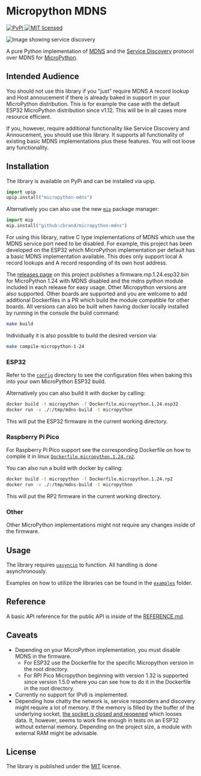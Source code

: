 # Micropython MDNS

[![PyPi](https://img.shields.io/pypi/v/micropython-mdns) ![MIT licensed](https://img.shields.io/pypi/l/micropython-mdns)](https://pypi.org/project/micropython-mdns/)

![Image showing service discovery](https://raw.githubusercontent.com/cbrand/micropython-mdns/main/images/service-discovery.gif)

A pure Python implementation of [MDNS](https://tools.ietf.org/html/rfc6762) and the [Service Discovery](https://tools.ietf.org/html/rfc6763) protocol over MDNS
for [MicroPython](https://micropython.org/).

## Intended Audience

You should not use this library if you "just" require MDNS A record lookup and Host annoucement if there is already baked in support in your MicroPython distribution.
This is for example the case with the default ESP32 MicroPython distribution since v1.12. This will be in all cases more resource efficient.

If you, however, require additional functionality like Service Discovery and Annoucement, you should use this library. It supports all functionality of existing
basic MDNS implementations plus these features. You will not loose any functionality.

## Installation

The library is available on PyPi and can be installed via upip.

```python
import upip
upip.install("micropython-mdns")
```

Alternatively you can also use the new [`mip`](https://docs.micropython.org/en/latest/reference/packages.html#installing-packages-with-mip) package manager:

```python
import mip
mip.install("github:cbrand/micropython-mdns")
```

For using this library, native C type implementations of MDNS which use the MDNS service port need to be disabled. For example, this project has been developed
on the ESP32 which MicroPython implementation per default has a basic MDNS implementation available. This does only support local A record lookups and A record
responding of its own host address.

The [releases page](https://github.com/cbrand/micropython-mdns/releases) on this project publishes a firmware.mp.1.24.esp32.bin for MicroPython 1.24 with MDNS disabled and the mdns python module included in each release for easy usage. Other Micropython versions are also supported. Other boards are supported and you are welcome to add additional Dockerfiles in a PR which build the module compatible for other boards.
All versions can also be built when having docker locally installed by running in the console the build command:

```bash
make build
```

Individually it is also possible to build the desired version via:

```bash
make compile-micropython-1-24
```

### ESP32

Refer to the [`config`](https://github.com/cbrand/micropython-mdns/tree/main/config/boards) directory to see the configuration files when baking this into your own MicroPython ESP32 build.

Alternatively you can also build it with docker by calling:

```bash
docker build -t micropython -f Dockerfile.micropython.1.24.esp32
docker run -v ./:/tmp/mdns-build -t micropython
```

This will put the ESP32 firmware in the current working directory.

### Raspberry Pi Pico

For Raspberry Pi Pico support see the corresponding Dockerfile on how to compile it in linux [`Dockerfile.micropython.1.24.rp2`](https://github.com/cbrand/micropython-mdns/tree/main/Dockerfile.micropython.1.24.rp2).

You can also run a build with docker by calling:

```bash
docker build -t micropython -f Dockerfile.micropython.1.24.rp2
docker run -v ./:/tmp/mdns-build -t micropython
```

This will put the RP2 firmware in the current working directory.

### Other

Other MicroPython implementations might not require any changes inside of the firmware.

## Usage

The library requires [`uasyncio`](https://docs.micropython.org/en/latest/library/uasyncio.html) to function. All handling is done asynchronously.

Examples on how to utilize the libraries can be found in the [`examples`](https://github.com/cbrand/micropython-mdns/tree/main/examples) folder.

## Reference

A basic API reference for the public API is inside of the [REFERENCE.md](https://github.com/cbrand/micropython-mdns/blob/main/REFERENCE.md).

## Caveats

- Depending on your MicroPython implementation, you must disable MDNS in the firmware.
  - For ESP32 use the Dockerfile for the specific Micropython version in the root directory.
  - For RPI Pico Micropython beginning with version 1.32 is supported since version 1.5.0 where you can see how to do it in the Dockerfile in the root directory.
- Currently no support for IPv6 is implemented.
- Depending how chatty the network is, service responders and discovery might require a lot of memory. If the memory is filled by the buffer of the underlying socket, [the socket is closed and reopened](https://github.com/cbrand/micropython-mdns/blob/d3dd54f809629ca41c525f5dec86963a6d75e903/src/mdns_client/client.py#L100) which looses data. It, however, seems to work fine enough in tests on an ESP32 without external memory. Depending on the project size, a module with external RAM might be advisable.

## License

The library is published under the [MIT](https://github.com/cbrand/micropython-mdns/blob/main/LICENSE) license.

